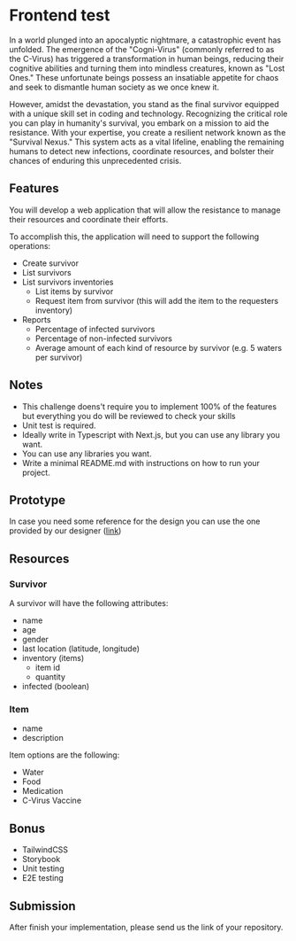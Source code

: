 # Frontend test

In a world plunged into an apocalyptic nightmare, a catastrophic event has unfolded.
The emergence of the "Cogni-Virus" (commonly referred to as the C-Virus) has triggered a transformation in human beings, reducing their cognitive abilities and turning them into mindless creatures, known as "Lost Ones."
These unfortunate beings possess an insatiable appetite for chaos and seek to dismantle human society as we once knew it.

However, amidst the devastation, you stand as the final survivor equipped with a unique skill set in coding and technology.
Recognizing the critical role you can play in humanity's survival, you embark on a mission to aid the resistance.
With your expertise, you create a resilient network known as the "Survival Nexus." This system acts as a vital lifeline, enabling the remaining humans to detect new infections, coordinate resources, and bolster their chances of enduring this unprecedented crisis.

## Features

You will develop a web application that will allow the resistance to manage their resources and coordinate their efforts.

To accomplish this, the application will need to support the following operations:

- Create survivor
- List survivors
- List survivors inventories
  - List items by survivor
  - Request item from survivor (this will add the item to the requesters inventory)
- Reports
  - Percentage of infected survivors
  - Percentage of non-infected survivors
  - Average amount of each kind of resource by survivor (e.g. 5 waters per survivor)

## Notes

- This challenge doens't require you to implement 100% of the features but everything you do will be reviewed to check your skills
- Unit test is required.
- Ideally write in Typescript with Next.js, but you can use any library you want.
- You can use any libraries you want.
- Write a minimal README.md with instructions on how to run your project.

## Prototype

In case you need some reference for the design you can use the one provided by our designer ([link](https://www.figma.com/proto/jTsALUkhTBgAbFjcTgBZXi/Survival-Nexus-Test?page-id=0%3A1&type=design&node-id=1-1390&viewport=749%2C616%2C0.58&scaling=min-zoom&starting-point-node-id=1%3A1390))

## Resources

### Survivor

A survivor will have the following attributes:

- name
- age
- gender
- last location (latitude, longitude)
- inventory (items)
    - item id
    - quantity
- infected (boolean)

### Item

- name
- description

Item options are the following:

- Water
- Food
- Medication
- C-Virus Vaccine

## Bonus

- TailwindCSS
- Storybook
- Unit testing
- E2E testing

## Submission

After finish your implementation, please send us the link of your repository.

